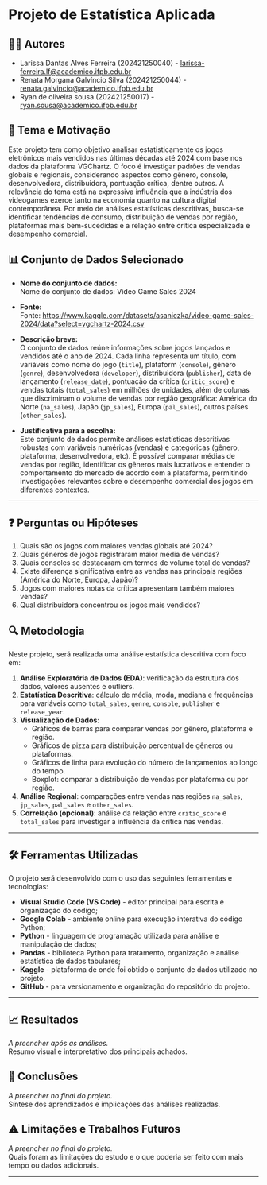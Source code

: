 # Projeto de Estatística Aplicada

## 🧑‍💻 Autores  
- Larissa Dantas Alves Ferreira (202421250040) - larissa-ferreira.lf@academico.ifpb.edu.br  
- Renata Morgana Galvíncio Silva (202421250044) - renata.galvincio@academico.ifpb.edu.br  
- Ryan de oliveira sousa (202421250017) - ryan.sousa@academico.ifpb.edu.br
 
## 🎯 Tema e Motivação  
  Este projeto tem como objetivo analisar estatisticamente os jogos eletrônicos mais vendidos nas últimas décadas até 2024 com base nos dados da plataforma VGChartz. O foco é investigar padrões de vendas globais e regionais, considerando aspectos como gênero, console, desenvolvedora, distribuidora, pontuação crítica, dentre outros.
  A relevância do tema está na expressiva influência que a indústria dos videogames exerce tanto na economia quanto na cultura digital contemporânea. Por meio de análises estatísticas descritivas, busca-se identificar tendências de consumo, distribuição de vendas por região, plataformas mais bem-sucedidas e a relação entre crítica especializada e desempenho comercial.

## 📊 Conjunto de Dados Selecionado  
- **Nome do conjunto de dados:**  
  Nome do conjunto de dados: Video Game Sales 2024

- **Fonte:**  
  Fonte: https://www.kaggle.com/datasets/asaniczka/video-game-sales-2024/data?select=vgchartz-2024.csv

- **Descrição breve:**  
  O conjunto de dados reúne informações sobre jogos lançados e vendidos até o ano de 2024. Cada linha representa um título, com variáveis como nome do jogo (`title`), plataform (`console`), gênero (`genre`), desenvolvedora (`developer`), distribuidora (`publisher`), data de lançamento (`release_date`), pontuação da crítica (`critic_score`) e vendas totais (`total_sales`) em milhões de unidades, além de colunas que discriminam o volume de vendas por região geográfica: América do Norte (`na_sales`), Japão (`jp_sales`), Europa (`pal_sales`), outros países (`other_sales`). 

- **Justificativa para a escolha:**  
  Este conjunto de dados permite análises estatísticas descritivas robustas com variáveis numéricas (vendas) e categóricas (gênero, plataforma, desenvolvedora, etc). É possível comparar médias de vendas por região, identificar os gêneros mais lucrativos e entender o comportamento do mercado de acordo com a plataforma, permitindo investigações relevantes sobre o desempenho comercial dos jogos em diferentes contextos.

---

## ❓ Perguntas ou Hipóteses  
  1. Quais são os jogos com maiores vendas globais até 2024?
  2. Quais gêneros de jogos registraram maior média de vendas?
  3. Quais consoles se destacaram em termos de volume total de vendas?
  4. Existe diferença significativa entre as vendas nas principais regiões (América do Norte, Europa, Japão)?
  5. Jogos com maiores notas da crítica apresentam também maiores vendas?
  6. Qual distribuidora concentrou os jogos mais vendidos?

## 🔍 Metodologia  

Neste projeto, será realizada uma análise estatística descritiva com foco em:

1. **Análise Exploratória de Dados (EDA)**: verificação da estrutura dos dados, valores ausentes e outliers.
2. **Estatística Descritiva**: cálculo de média, moda, mediana e frequências para variáveis como `total_sales`, `genre`, `console`, `publisher` e `release_year`.
3. **Visualização de Dados**:
   - Gráficos de barras para comparar vendas por gênero, plataforma e região.
   - Gráficos de pizza para distribuição percentual de gêneros ou plataformas.
   - Gráficos de linha para evolução do número de lançamentos ao longo do tempo.
   - Boxplot: comparar a distribuição de vendas por plataforma ou por região.
4. **Análise Regional**: comparações entre vendas nas regiões `na_sales`, `jp_sales`, `pal_sales` e `other_sales`.
5. **Correlação (opcional)**: análise da relação entre `critic_score` e `total_sales` para investigar a influência da crítica nas vendas.

---

## 🛠️ Ferramentas Utilizadas  

O projeto será desenvolvido com o uso das seguintes ferramentas e tecnologias:

- **Visual Studio Code (VS Code)** - editor principal para escrita e organização do código;
- **Google Colab** - ambiente online para execução interativa do código Python;
- **Python** - linguagem de programação utilizada para análise e manipulação de dados;
- **Pandas** - biblioteca Python para tratamento, organização e análise estatística de dados tabulares;
- **Kaggle** - plataforma de onde foi obtido o conjunto de dados utilizado no projeto.
- **GitHub** - para versionamento e organização do repositório do projeto.

---

## 📈 Resultados  
*A preencher após as análises.*  
Resumo visual e interpretativo dos principais achados.

## 📌 Conclusões  
*A preencher no final do projeto.*  
Síntese dos aprendizados e implicações das análises realizadas.

## ⚠️ Limitações e Trabalhos Futuros  
*A preencher no final do projeto.*  
Quais foram as limitações do estudo e o que poderia ser feito com mais tempo ou dados adicionais.

---

